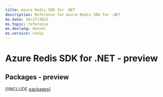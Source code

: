 ```yaml
---
title: Azure Redis SDK for .NET
description: Reference for Azure Redis SDK for .NET
ms.date: 10/27/2023
ms.topic: reference
ms.devlang: dotnet
ms.service: redis
---
```

# Azure Redis SDK for .NET - preview
## Packages - preview
[!INCLUDE [packages](redis-index.md)]